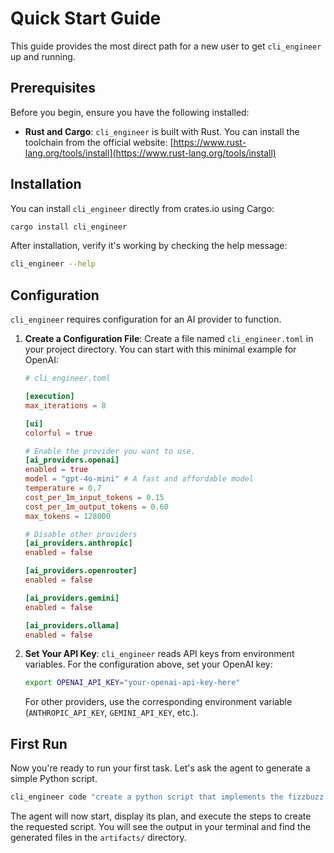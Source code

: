 # Quick Start Guide

This guide provides the most direct path for a new user to get `cli_engineer` up and running.

## Prerequisites

Before you begin, ensure you have the following installed:

- **Rust and Cargo**: `cli_engineer` is built with Rust. You can install the toolchain from the official website: [https://www.rust-lang.org/tools/install](https://www.rust-lang.org/tools/install)

## Installation

You can install `cli_engineer` directly from crates.io using Cargo:

```bash
cargo install cli_engineer
```

After installation, verify it's working by checking the help message:

```bash
cli_engineer --help
```

## Configuration

`cli_engineer` requires configuration for an AI provider to function.

1.  **Create a Configuration File**: Create a file named `cli_engineer.toml` in your project directory. You can start with this minimal example for OpenAI:

    ```toml
    # cli_engineer.toml

    [execution]
    max_iterations = 8

    [ui]
    colorful = true

    # Enable the provider you want to use.
    [ai_providers.openai]
    enabled = true
    model = "gpt-4o-mini" # A fast and affordable model
    temperature = 0.7
    cost_per_1m_input_tokens = 0.15
    cost_per_1m_output_tokens = 0.60
    max_tokens = 128000

    # Disable other providers
    [ai_providers.anthropic]
    enabled = false

    [ai_providers.openrouter]
    enabled = false

    [ai_providers.gemini]
    enabled = false

    [ai_providers.ollama]
    enabled = false
    ```

2.  **Set Your API Key**: `cli_engineer` reads API keys from environment variables. For the configuration above, set your OpenAI key:

    ```bash
    export OPENAI_API_KEY="your-openai-api-key-here"
    ```

    For other providers, use the corresponding environment variable (`ANTHROPIC_API_KEY`, `GEMINI_API_KEY`, etc.).

## First Run

Now you're ready to run your first task. Let's ask the agent to generate a simple Python script.

```bash
cli_engineer code "create a python script that implements the fizzbuzz algorithm and writes the output for numbers 1 to 100 to a file named fizzbuzz_output.txt"
```

The agent will now start, display its plan, and execute the steps to create the requested script. You will see the output in your terminal and find the generated files in the `artifacts/` directory.